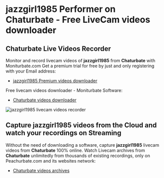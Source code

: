 # jazzgirl1985 Performer on Chaturbate - Free LiveCam videos downloader

## Chaturbate Live Videos Recorder

Monitor and record livecam videos of **jazzgirl1985** from **Chaturbate** with Moniturbate.com
Get a premium trial for free by just and only registering with your Email address:
* [jazzgirl1985 Premium videos downloader](https://moniturbate.com/request-demo-licence-key.html)

Free livecam videos downloader - Moniturbate Software:
* [Chaturbate videos downloader](https://moniturbate.com/moniturbate-download-software.html)

![jazzgirl1985 livecam videos recorder](https://peachurnet.com/templates/moniturbate-software.png)


## Capture jazzgirl1985 videos from the Cloud and watch your recordings on Streaming

Without the need of downloading a software, capture **jazzgirl1985** livecam videos from **Chaturbate** 100% online.
Watch Livecam archives from **Chaturbate** unlimitedly from thousands of existing recordings, only on Peachurbate.com and its websites network:
* [Chaturbate videos archives](https://peachurnet.com/)